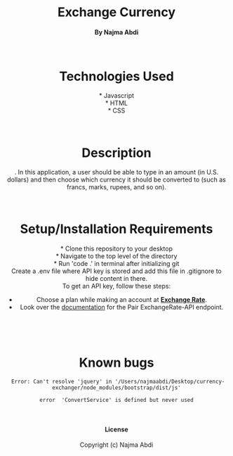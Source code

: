 # <div align="center"> **Exchange Currency**</div>

#### <div align="center"> By Najma Abdi </div>  
<p>&nbsp;</p>

# <div align="center"> Technologies Used
<div align="center">* Javascript
<div align="center">* HTML
<div align="center">* CSS

<p>&nbsp;</p>

# <div align="center"> Description </div>
<div align="center"> . In this application, a user should be able to type in an amount (in U.S. dollars) and then choose which currency it should be converted to (such as francs, marks, rupees, and so on).

 </div>

<p>&nbsp;</p>


# <div align="center">Setup/Installation Requirements 
<div align="center">* Clone this repository to your desktop 
<div align="center">* Navigate to the top level of the directory
<div align="center">* Run 'code .' in terminal after initializing git
<div align="center"> Create a .env file where API key is stored and add this file in .gitignore to hide content in there.
<div align="center">To get an API key, follow these steps:

- Choose a plan while making an account at **[Exchange Rate](https://www.exchangerate-api.com/#pricing)**.
- Look over the [documentation](https://www.exchangerate-api.com/docs/pair-conversion-requests) for the Pair ExchangeRate-API endpoint.
<p>&nbsp;</p>
<p>&nbsp;</p>


# <div align="center"> Known bugs </div>
     Error: Can't resolve 'jquery' in '/Users/najmaabdi/Desktop/currency-exchanger/node_modules/bootstrap/dist/js'

    error  'ConvertService' is defined but never used
<p>&nbsp;</p>

#### License

Copyright (c)  Najma Abdi
